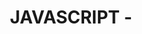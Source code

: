 ---
name: JavaScript
about: Create an issue relating to this project's JavaScript
title: 'JAVASCRIPT - '
labels: enhancement
assignees: dvfrancis

---